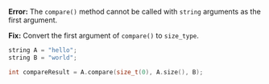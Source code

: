 **Error:** The `compare()` method cannot be called with `string` arguments as the first argument.

**Fix:** Convert the first argument of `compare()` to `size_type`.

```cpp
string A = "hello";
string B = "world";

int compareResult = A.compare(size_t(0), A.size(), B);
```
